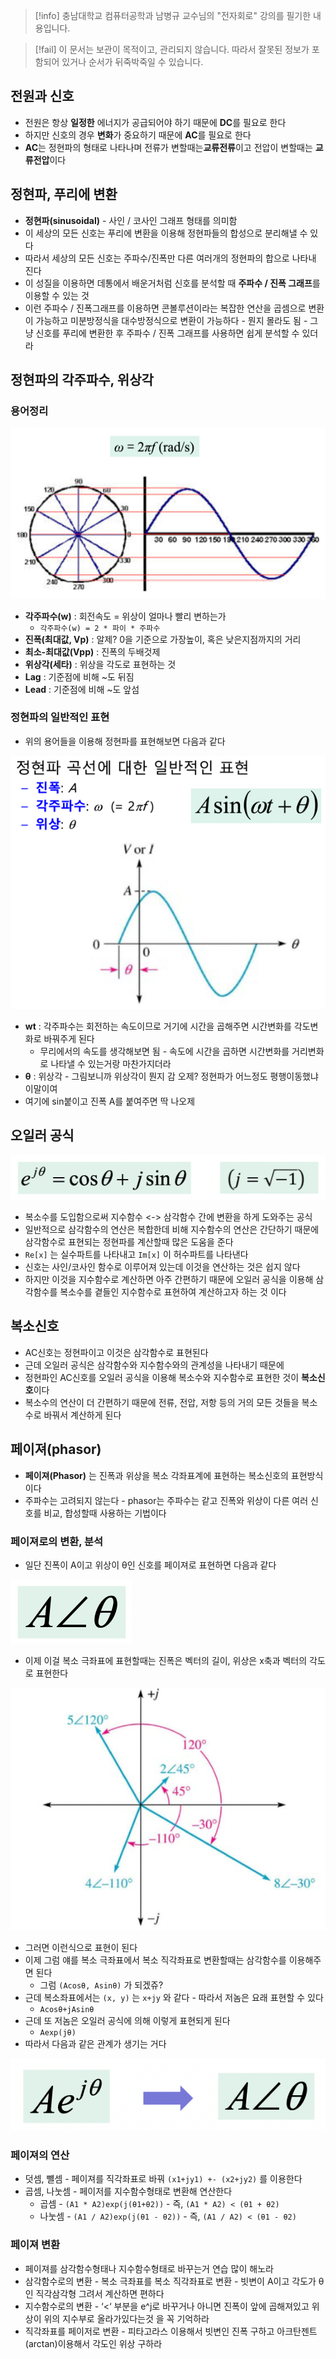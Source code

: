 > [!info] 충남대학교 컴퓨터공학과 남병규 교수님의 "전자회로" 강의를 필기한 내용입니다.

> [!fail] 이 문서는 보관이 목적이고, 관리되지 않습니다. 따라서 잘못된 정보가 포함되어 있거나 순서가 뒤죽박죽일 수 있습니다.

## 전원과 신호

- 전원은 항상 **일정한** 에너지가 공급되어야 하기 때문에 **DC**를 필요로 한다
- 하지만 신호의 경우 **변화**가 중요하기 때문에 **AC**를 필요로 한다
- **AC**는 정현파의 형태로 나타나며 전류가 변할때는**교류전류**이고 전압이 변할때는 **교류전압**이다

## 정현파, 푸리에 변환

- **정현파(sinusoidal)** - 사인 / 코사인 그래프 형태를 의미함
- 이 세상의 모든 신호는 푸리에 변환을 이용해 정현파들의 합성으로 분리해낼 수 있다
- 따라서 세상의 모든 신호는 주파수/진폭만 다른 여러개의 정현파의 합으로 나타내 진다
- 이 성질을 이용하면 데통에서 배운거처럼 신호를 분석할 때 **주파수 / 진폭 그래프**를 이용할 수 있는 것
- 이런 주파수 / 진폭그래프를 이용하면 콘볼루션이라는 복잡한 연산을 곱셈으로 변환이 가능하고 미분방정식을 대수방정식으로 변환이 가능하다 - 뭔지 몰라도 됨 - 그냥 신호를 푸리에 변환한 후 주파수 / 진폭 그래프를 사용하면 쉽게 분석할 수 있더라

## 정현파의 각주파수, 위상각

### 용어정리

![%E1%84%80%E1%85%AD%E1%84%85%E1%85%B2%20%E1%84%89%E1%85%B5%E1%86%AB%E1%84%92%E1%85%A9%20f0970b2e950244e989b21ea16c093d66/image1.png](archives/microelectronics.spring.2021.cse.cnu.ac.kr/images/07_f0970b2e950244e989b21ea16c093d66/image1.png)

- **각주파수(w)** : 회전속도 = 위상이 얼마나 빨리 변하는가
	- `각주파수(w) = 2 * 파이 * 주파수`
- **진폭(최대값, Vp)** : 알제? 0을 기준으로 가장높이, 혹은 낮은지점까지의 거리
- **최소-최대값(Vpp)** : 진폭의 두배것제
- **위상각(세타)** : 위상을 각도로 표현하는 것
- **Lag** : 기준점에 비해 \~도 뒤짐
- **Lead** : 기준점에 비해 \~도 앞섬

### 정현파의 일반적인 표현

- 위의 용어들을 이용해 정현파를 표현해보면 다음과 같다

![%E1%84%80%E1%85%AD%E1%84%85%E1%85%B2%20%E1%84%89%E1%85%B5%E1%86%AB%E1%84%92%E1%85%A9%20f0970b2e950244e989b21ea16c093d66/image2.png](archives/microelectronics.spring.2021.cse.cnu.ac.kr/images/07_f0970b2e950244e989b21ea16c093d66/image2.png)

- **wt** : 각주파수는 회전하는 속도이므로 거기에 시간을 곱해주면 시간변화를 각도변화로 바꿔주게 된다
	- 무리에서의 속도를 생각해보면 됨 - 속도에 시간을 곱하면 시간변화를 거리변화로 나타낼 수 있는거랑 마찬가지더라
- **θ** : 위상각 - 그림보니까 위상각이 뭔지 감 오제? 정현파가 어느정도 평행이동했냐 이말이여
- 여기에 sin붙이고 진폭 A를 붙여주면 딱 나오제

## 오일러 공식

![%E1%84%80%E1%85%AD%E1%84%85%E1%85%B2%20%E1%84%89%E1%85%B5%E1%86%AB%E1%84%92%E1%85%A9%20f0970b2e950244e989b21ea16c093d66/image3.png](archives/microelectronics.spring.2021.cse.cnu.ac.kr/images/07_f0970b2e950244e989b21ea16c093d66/image3.png)

- 복소수를 도입함으로써 지수함수 <-> 삼각함수 간에 변환을 하게 도와주는 공식
- 일반적으로 삼각함수의 연산은 복합한데 비해 지수함수의 연산은 간단하기 때문에 삼각함수로 표현되는 정현파를 계산할때 많은 도움을 준다
- `Re[x]` 는 실수파트를 나타내고 `Im[x]` 이 허수파트를 나타낸다
- 신호는 사인/코사인 함수로 이루어져 있는데 이것을 연산하는 것은 쉽지 않다
- 하지만 이것을 지수함수로 계산하면 아주 간편하기 때문에 오일러 공식을 이용해 삼각함수를 복소수를 곁들인 지수함수로 표현하여 계산하고자 하는 것 이다

## 복소신호

- AC신호는 정현파이고 이것은 삼각함수로 표현된다
- 근데 오일러 공식은 삼각함수와 지수함수와의 관계성을 나타내기 때문에
- 정현파인 AC신호를 오일러 공식을 이용해 복소수와 지수함수로 표현한 것이 **복소신호**이다
- 복소수의 연산이 더 간편하기 때문에 전류, 전압, 저항 등의 거의 모든 것들을 복소수로 바꿔서 계산하게 된다

## 페이져(phasor)

- **페이져(Phasor)** 는 진폭과 위상을 복소 각좌표계에 표현하는 복소신호의 표현방식이다
- 주파수는 고려되지 않는다 - phasor는 주파수는 같고 진폭와 위상이 다른 여러 신호를 비교, 합성할때 사용하는 기법이다

### 페이져로의 변환, 분석

- 일단 진폭이 A이고 위상이 θ인 신호를 페이져로 표현하면 다음과 같다

![%E1%84%80%E1%85%AD%E1%84%85%E1%85%B2%20%E1%84%89%E1%85%B5%E1%86%AB%E1%84%92%E1%85%A9%20f0970b2e950244e989b21ea16c093d66/image4.png](archives/microelectronics.spring.2021.cse.cnu.ac.kr/images/07_f0970b2e950244e989b21ea16c093d66/image4.png)

- 이제 이걸 복소 극좌표에 표현할때는 진폭은 벡터의 길이, 위상은 x축과 벡터의 각도로 표현한다

![%E1%84%80%E1%85%AD%E1%84%85%E1%85%B2%20%E1%84%89%E1%85%B5%E1%86%AB%E1%84%92%E1%85%A9%20f0970b2e950244e989b21ea16c093d66/image5.png](archives/microelectronics.spring.2021.cse.cnu.ac.kr/images/07_f0970b2e950244e989b21ea16c093d66/image5.png)

- 그러면 이런식으로 표현이 된다
- 이제 그럼 얘를 복소 극좌표에서 복소 직각좌표로 변환할때는 삼각함수를 이용해주면 된다
	- 그럼 `(Acosθ, Asinθ)` 가 되겠쥬?
- 근데 복소좌표에서는 `(x, y)` 는 `x+jy` 와 같다 - 따라서 저놈은 요래 표현할 수 있다
	- `Acosθ+jAsinθ`
- 근데 또 저놈은 오일러 공식에 의해 이렇게 표현되게 된다
	- `Aexp(jθ)`
- 따라서 다음과 같은 관계가 생기는 거다

![%E1%84%80%E1%85%AD%E1%84%85%E1%85%B2%20%E1%84%89%E1%85%B5%E1%86%AB%E1%84%92%E1%85%A9%20f0970b2e950244e989b21ea16c093d66/image6.png](archives/microelectronics.spring.2021.cse.cnu.ac.kr/images/07_f0970b2e950244e989b21ea16c093d66/image6.png)

### 페이져의 연산

- 덧셈, 뺼셈 - 페이져를 직각좌표로 바꿔 `(x1+jy1) +- (x2+jy2)` 를 이용한다
- 곱셈, 나눗셈 - 페이저를 지수함수형태로 변환해 연산한다
	- 곱셈 - `(A1 * A2)exp(j(θ1+θ2))` - 즉, `(A1 * A2) < (θ1 + θ2)`
	- 나눗셈 - `(A1 / A2)exp(j(θ1 - θ2))` - 즉, `(A1 / A2) < (θ1 - θ2)`

### 페이져 변환

- 페이져를 삼각함수형태나 지수함수형태로 바꾸는거 연습 많이 해노라
- 삼각함수로의 변환 - 복소 극좌표를 복소 직각좌표로 변환 - 빗변이 A이고 각도가 θ인 직각삼각형 그려서 계산하면 편하다
- 지수함수로의 변환 - ‘<‘ 부분을 e^j로 바꾸거나 아니면 진폭이 앞에 곱해져있고 위상이 위의 지수부로 올라가있다는것 을 꼭 기억하라
- 직각좌표를 페이저로 변환 - 피타고라스 이용해서 빗변인 진폭 구하고 아크탄젠트(arctan)이용해서 각도인 위상 구하라